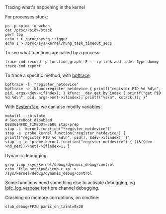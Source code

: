 Tracing what's happening in the kernel

For processes stuck:
```
ps -p <pid> -o wchan
cat /proc/<pid>/stack
perf top
echo t > /proc/sysrq-trigger
echo 1 > /proc/sys/kernel/hung_task_timeout_secs
```

To see what functions are called by a process:
```
trace-cmd record -p function_graph -F -- ip link add todel type dummy
trace-cmd report
```

To trace a specific method, with [bpftrace](https://github.com/iovisor/bpftrace/blob/master/docs/reference_guide.md):
```
bpftrace -l '*register_netdevice'
bpftrace -e 'kfunc:register_netdevice { printf("register PID %d %d\n", pid, args->dev->ifindex); } kfunc:__dev_get_by_index { printf("get PID %d %d\n", pid, args->net->ifindex); printf("%s\n", kstack()); }'
```

With [SystemTap](https://fedoraproject.org/wiki/SystemTap), we can also modify variables:
```
mokutil --sb-state
# SecureBoot disabled
DEBUGINFOD_TIMEOUT=3600 stap-prep
stap -L 'kernel.function("*register_netdevice")'
stap -e 'probe kernel.function("register_netdevice") { printf("register PID %d %d\n", pid(), $dev->ifindex); }' 
stap -g -e 'probe kernel.function("register_netdevice") { ((&($dev->nd_net))->net)->ifindex=1; }'
```

Dynamic debugging:
```
grep icmp /sys/kernel/debug/dynamic_debug/control
echo 'file net/ipv6/icmp.c +p' > /sys/kernel/debug/dynamic_debug/control
```

Some functions need something else to activate debugging, eg [lpfc_log_verbose](https://access.redhat.com/articles/337853) for fibre channel debugging.

Crashing on memory corruptions, on cmdline:
```
slub_debug=FPZU panic_on_taint=0x20
```
